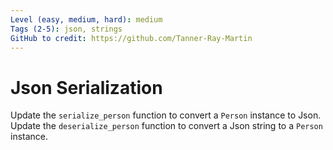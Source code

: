 ```yaml
---
Level (easy, medium, hard): medium
Tags (2-5): json, strings
GitHub to credit: https://github.com/Tanner-Ray-Martin
---
```


# Json Serialization

Update the `serialize_person` function to convert a `Person` instance to Json.
Update the `deserialize_person` function to convert a Json string to a `Person` instance.
